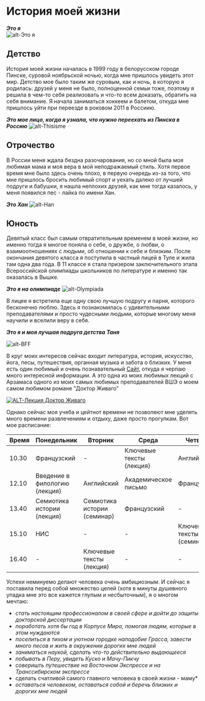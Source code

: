 # История моей жизни 
***Это я***  
![alt-Это я](https://pp.userapi.com/c824202/v824202788/87344/xojoBzyQTls.jpg "Моя фотография")

## Детство
История моей жизни началась в 1999 году в белорусском городе Пинске, суровой ноябрьской ночью, когда мне пришлось увидеть этот мир. Детство мое было таким же суровым, как и ночь, в которую я родилась: друзей у меня не было, полноценной семьи тоже, поэтому я решила в чем-то себя реализовать и что-то всем доказать, обратить на себя внимание. Я начала заниматься хоккеем и балетом, откуда мне пришлось уйти при переезде в роковом 2011 в Россиию.

***Это мое лицо, когда я узнала, что нужно переехать из Пинска в Россию***
![alt-Thisisme](https://pp.userapi.com/c636720/v636720700/48943/ZV8fk1022y8.jpg "Моя фотограифия в 2011")

## Отрочество 
В России меня ждала бездна разочарования, но со мной была моя любимая мама и моя вера в мой неподражаемый стиль. Хотя первое время мне было здесь очень плохо, в первую очередь из-за того, что мне пришлось бросить любимый спорт и уехать далеко от лучшей подруги и бабушки, я нашла неплохих друзей, как мне тогда казалось, у меня появился пес - лайка по имени Хан.

***Это Хан***
![alt-Han](https://pp.userapi.com/c840427/v840427671/47a78/J0-xl5wuHQI.jpg "Это Хан")

## Юность
Девятый класс был самым отвратительным временем в моей жизни, но именно тогда я многое поняла о себе, о дружбе, о любви, о взаимоотношениях с людьми, об отношении к себе и близким. После окончания девятого класса я поступила в частный лицей в Туле и жила там одна два года. В 11 классе я стала призером заключительного этапа Всероссийской олимпиады школьников по литературе и именно так оказалась в Вышке. 

***Это я на олимпиаде***
![alt-Olympiada](https://pp.userapi.com/c638817/v638817700/2f96a/3bXmKs04nGs.jpg "Олимпиада")

В лицее я встретила еще одну свою лучшую подругу и парня, которого бесконечно люблю. Здесь я познакомилась с удивительными преподавателями и просто чудесными людьми, которые многому меня научили и вселили веру в себя.

***Это я и моя лучшая подруга детства Таня***

![alt-BFF](https://pp.userapi.com/c639825/v639825112/38d4f/lqBsu1i__p8.jpg "Я и Таня")

В круг моих интересов сейчас входит литература, история, искусство, йога, песы, путешествия, органная музыка и забота о близких. У меня есть один любимый и очень познавательный [Сайт](http://arzamas.academy/ "Мой любимый сайт"), откуда я черпаю много интересной информации. 
А это одна из моих любимых лекций с Арзамаса одного из моих самых любимых преподавателей ВШЭ о моем самом любимом романе "Доктор Живаго"

[![ALT-Лекция Доктор Живаго](https://pp.userapi.com/c621509/v621509725/58273/TjT9yctZQkA.jpg)](https://www.youtube.com/watch?time_continue=21&v=mdKddQDppE8)

Однако сейчас моя учеба и цейтнот времени не позволяют мне уделять много времени развлечениям и отдыху, даже просто прогулкам. Вот мое расписание: 

Время | Понедельник | Вторник | Среда | Четверг | Пятница
---|---|---|---|---|---
10.30|Французский|-|Ключевые тексты (лекция)|Английский|Цифровая грамотность (лекция)
12.10|Введение в филологию (лекция)|Английский|Академическое письмо|Французский|Цифровая грамотность (семинар)
13.40|Семиотика истории (лекция)|Семиотика истории (семинар)|Французский|-|Ключевые тексты (семинар)
15.10|НИС|-|-|Ключевые тексты (семинар)|Введение в филологию (семинар)
16.40|-|Ключевые тексты (лекция)|-|-|-

Успехи неминуемо делают человека очень амбициозным. И сейчас я поставила перед собой множество целей (хотя в минуты душевного упадка мне это все кажется глупым и несбыточным), я о многом мечтаю:
* *стать настоящим профессионалом в своей сфере и дойти до защиты докторской диссертации*
* *поработать хотя бы год в Корпусе Мира, помогая людям, которые в этом нуждаются*
* *поселиться в тихом и уютном городке наподобие Грасса, завести много песов и жить в окружении дорогих мне людей*
* *заниматься наукой, сделать что-то действительно выдающееся*
* *побывать в Перу, увидеть Куско и Мачу-Пикчу*
* *соверишть путешествие на Восточном Экспрессе и на Транссибирском экспрессе*
* сделать счатливой самого главного человека в своей жизни - маму*
* *оставаться человеком, оставаться собой и беречь близких и дорогих мне людей*
